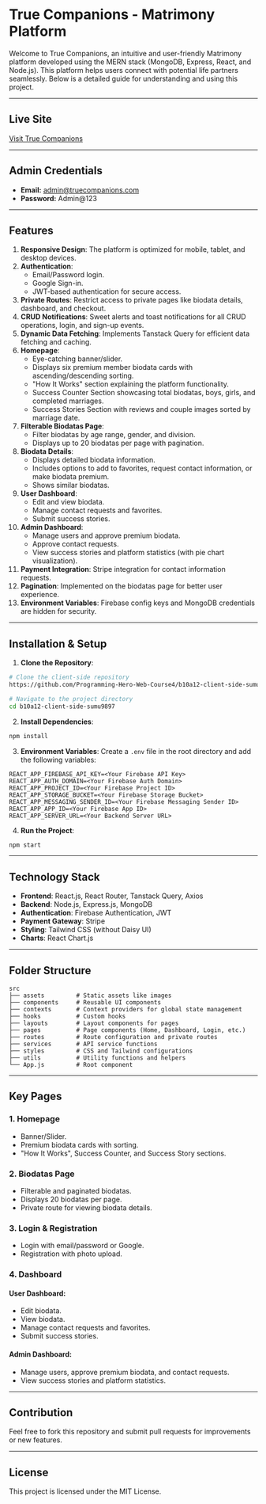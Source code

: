 # True Companions - Matrimony Platform

Welcome to True Companions, an intuitive and user-friendly Matrimony platform developed using the MERN stack (MongoDB, Express, React, and Node.js). This platform helps users connect with potential life partners seamlessly. Below is a detailed guide for understanding and using this project.

---

## Live Site
[Visit True Companions](https://truecompanions.live)

---

## Admin Credentials
- **Email:** admin@truecompanions.com
- **Password:** Admin@123

---

## Features

1. **Responsive Design**: The platform is optimized for mobile, tablet, and desktop devices.
2. **Authentication**:
   - Email/Password login.
   - Google Sign-in.
   - JWT-based authentication for secure access.
3. **Private Routes**: Restrict access to private pages like biodata details, dashboard, and checkout.
4. **CRUD Notifications**: Sweet alerts and toast notifications for all CRUD operations, login, and sign-up events.
5. **Dynamic Data Fetching**: Implements Tanstack Query for efficient data fetching and caching.
6. **Homepage**:
   - Eye-catching banner/slider.
   - Displays six premium member biodata cards with ascending/descending sorting.
   - "How It Works" section explaining the platform functionality.
   - Success Counter Section showcasing total biodatas, boys, girls, and completed marriages.
   - Success Stories Section with reviews and couple images sorted by marriage date.
7. **Filterable Biodatas Page**:
   - Filter biodatas by age range, gender, and division.
   - Displays up to 20 biodatas per page with pagination.
8. **Biodata Details**:
   - Displays detailed biodata information.
   - Includes options to add to favorites, request contact information, or make biodata premium.
   - Shows similar biodatas.
9. **User Dashboard**:
   - Edit and view biodata.
   - Manage contact requests and favorites.
   - Submit success stories.
10. **Admin Dashboard**:
    - Manage users and approve premium biodata.
    - Approve contact requests.
    - View success stories and platform statistics (with pie chart visualization).
11. **Payment Integration**: Stripe integration for contact information requests.
12. **Pagination**: Implemented on the biodatas page for better user experience.
13. **Environment Variables**: Firebase config keys and MongoDB credentials are hidden for security.

---

## Installation & Setup

1. **Clone the Repository**:
```bash
# Clone the client-side repository
https://github.com/Programming-Hero-Web-Course4/b10a12-client-side-sumu9897

# Navigate to the project directory
cd b10a12-client-side-sumu9897
```

2. **Install Dependencies**:
```bash
npm install
```

3. **Environment Variables**:
Create a `.env` file in the root directory and add the following variables:
```env
REACT_APP_FIREBASE_API_KEY=<Your Firebase API Key>
REACT_APP_AUTH_DOMAIN=<Your Firebase Auth Domain>
REACT_APP_PROJECT_ID=<Your Firebase Project ID>
REACT_APP_STORAGE_BUCKET=<Your Firebase Storage Bucket>
REACT_APP_MESSAGING_SENDER_ID=<Your Firebase Messaging Sender ID>
REACT_APP_APP_ID=<Your Firebase App ID>
REACT_APP_SERVER_URL=<Your Backend Server URL>
```

4. **Run the Project**:
```bash
npm start
```

---

## Technology Stack

- **Frontend**: React.js, React Router, Tanstack Query, Axios
- **Backend**: Node.js, Express.js, MongoDB
- **Authentication**: Firebase Authentication, JWT
- **Payment Gateway**: Stripe
- **Styling**: Tailwind CSS (without Daisy UI)
- **Charts**: React Chart.js

---

## Folder Structure

```plaintext
src
├── assets         # Static assets like images
├── components     # Reusable UI components
├── contexts       # Context providers for global state management
├── hooks          # Custom hooks
├── layouts        # Layout components for pages
├── pages          # Page components (Home, Dashboard, Login, etc.)
├── routes         # Route configuration and private routes
├── services       # API service functions
├── styles         # CSS and Tailwind configurations
├── utils          # Utility functions and helpers
└── App.js         # Root component
```

---

## Key Pages

### 1. **Homepage**
- Banner/Slider.
- Premium biodata cards with sorting.
- "How It Works", Success Counter, and Success Story sections.

### 2. **Biodatas Page**
- Filterable and paginated biodatas.
- Displays 20 biodatas per page.
- Private route for viewing biodata details.

### 3. **Login & Registration**
- Login with email/password or Google.
- Registration with photo upload.

### 4. **Dashboard**
#### User Dashboard:
- Edit biodata.
- View biodata.
- Manage contact requests and favorites.
- Submit success stories.

#### Admin Dashboard:
- Manage users, approve premium biodata, and contact requests.
- View success stories and platform statistics.

---

## Contribution
Feel free to fork this repository and submit pull requests for improvements or new features.

---

## License
This project is licensed under the MIT License.
